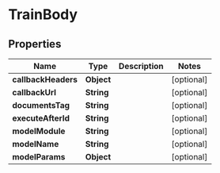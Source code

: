 

# TrainBody


## Properties

Name | Type | Description | Notes
------------ | ------------- | ------------- | -------------
**callbackHeaders** | **Object** |  |  [optional]
**callbackUrl** | **String** |  |  [optional]
**documentsTag** | **String** |  |  [optional]
**executeAfterId** | **String** |  |  [optional]
**modelModule** | **String** |  |  [optional]
**modelName** | **String** |  |  [optional]
**modelParams** | **Object** |  |  [optional]




